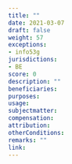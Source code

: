 ```yaml
---
title: ""
date: 2021-03-07 
draft: false
weight: 57
exceptions: 
- info53g
jurisdictions:
- BE
score: 0
description: "" 
beneficiaries:
purposes: 
usage:
subjectmatter:
compensation:
attribution: 
otherConditions: 
remarks: ""
link: 
---
```

